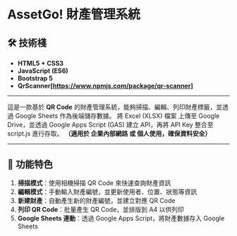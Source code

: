# AssetGo! 財產管理系統

## 🛠 技術棧
- **HTML5 + CSS3** 
- **JavaScript (ES6)** 
- **Bootstrap 5** 
- **QrScanner[https://www.npmjs.com/package/qr-scanner]**

---
這是一款基於 **QR Code** 的財產管理系統，能夠掃描、編輯、列印財產標籤，並透過 Google Sheets 作為後端儲存數據。
將 Excel (XLSX) 檔案 上傳至 Google Drive，並透過 Google Apps Script (GAS) 建立 API，再將 API Key 整合至 script.js 進行存取。
**（適用於 企業內部網路 或 個人使用，確保資料安全）**

---
## 🎯 **功能特色**
1. **掃描模式**：使用相機掃描 QR Code 來快速查詢財產資訊  
2. **編輯模式**：手動輸入財產編號，並更新使用者、位置、狀態等資訊  
3. **新建財產**：自動產生新的財產編號，並建立對應 QR Code  
4. **列印 QR Code**：批量產生 QR Code，並排版到 A4 以供列印  
5. **Google Sheets 連動**：透過 Google Apps Script，將財產數據存入 Google Sheets  


